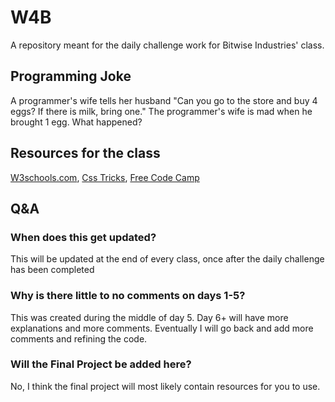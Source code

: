 # W4B
A repository meant for the daily challenge work for Bitwise Industries' class.

## Programming Joke
A programmer's wife tells her husband "Can you go to the store and buy 4 eggs? If there is milk, bring one." The programmer's wife is mad when he brought 1 egg. What happened?

## Resources for the class
[W3schools.com](https://lmgtfy.app/?q=w3schools), 
[Css Tricks](https://css-tricks.com/), 
[Free Code Camp](https://www.freecodecamp.org/)

## Q&A
### When does this get updated?
This will be updated at the end of every class, once after the daily challenge has been completed

### Why is there little to no comments on days 1-5?
This was created during the middle of day 5. Day 6+ will have more explanations and more comments. Eventually I will go back and add more comments and refining the code.

### Will the Final Project be added here?
No, I think the final project will most likely contain resources for you to use.